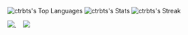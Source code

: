<!--
### Hi there 👋

Here are some ideas to get you started:

- 🔭 I’m currently working on ...
- 🌱 I’m currently learning ...
- 👯 I’m looking to collaborate on ...
- 🤔 I’m looking for help with ...
- 💬 Ask me about ...
- 📫 How to reach me: ...
- 😄 Pronouns: ...
- ⚡ Fun fact: ...
-->

![ctrbts's Top Languages](https://github-readme-stats.vercel.app/api/top-langs/?username=ctrbts&theme=transparent&show_icons=true&hide_border=true&layout=compact)
![ctrbts's Stats](https://github-readme-stats.vercel.app/api?username=ctrbts&theme=transparent&show_icons=true&hide_border=true&count_private=true)
![ctrbts's Streak](https://github-readme-streak-stats.herokuapp.com/?user=ctrbts&theme=transparent&hide_border=true)

<a href="#">
  <img align="top" src="https://github-readme-stats.vercel.app/api/?username=ctrbts&count_private=true&theme=transparent&show_icons=true" />
</a>
&nbsp;&nbsp;&nbsp;
<a href="#">
  <img align="top" src="https://github-readme-stats.vercel.app/api/top-langs/?username=ctrbts&layout=compact&langs_count=8&theme=transparent" />
</a>
